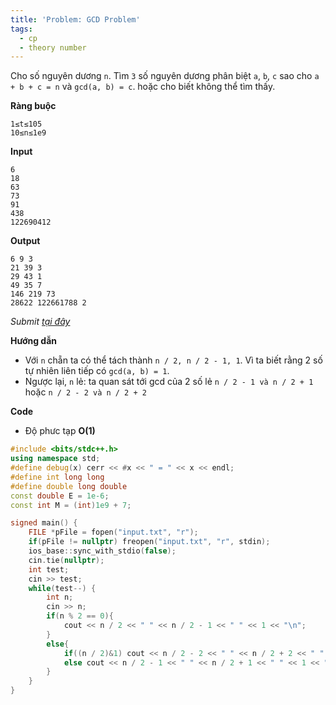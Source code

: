 ```yaml
---
title: 'Problem: GCD Problem'
tags:
  - cp
  - theory number
---
```

Cho số nguyên dương `n`. Tìm `3` số nguyên dương phân biệt `a`, `b`, `c` sao cho `a + b + c = n` và `gcd(a, b) = c`. hoặc cho biết không thể tìm thấy.

**Ràng buộc**

```
1≤t≤105
10≤n≤1e9
```

**Input**

```
6
18
63
73
91
438
122690412
```

**Output**

```
6 9 3
21 39 3
29 43 1
49 35 7
146 219 73
28622 122661788 2
```

<!--more-->

*Submit [tại đây](https://codeforces.com/contest/1617/problem/B)*

**Hướng dẫn**

- Với `n` chẵn ta có thể tách thành `n / 2, n / 2 - 1, 1`. Vì ta biết rằng 2 số tự nhiên liên tiếp có `gcd(a, b) = 1`.
- Ngược lại, `n` lẻ: ta quan sát tới gcd của 2 số lẻ `n / 2 - 1 và n / 2 + 1` hoặc `n / 2 - 2 và n / 2 + 2`

**Code**

- Độ phưc tạp **O(1)**

```cpp
#include <bits/stdc++.h>
using namespace std;
#define debug(x) cerr << #x << " = " << x << endl;
#define int long long
#define double long double
const double E = 1e-6;
const int M = (int)1e9 + 7;

signed main() {
    FILE *pFile = fopen("input.txt", "r");
    if(pFile != nullptr) freopen("input.txt", "r", stdin);
    ios_base::sync_with_stdio(false);
    cin.tie(nullptr);
    int test;
    cin >> test;
    while(test--) {
        int n;
        cin >> n;
        if(n % 2 == 0){
            cout << n / 2 << " " << n / 2 - 1 << " " << 1 << "\n";
        }
        else{
            if((n / 2)&1) cout << n / 2 - 2 << " " << n / 2 + 2 << " " << 1 << "\n";
            else cout << n / 2 - 1 << " " << n / 2 + 1 << " " << 1 << "\n";
        }
    }
}
```
